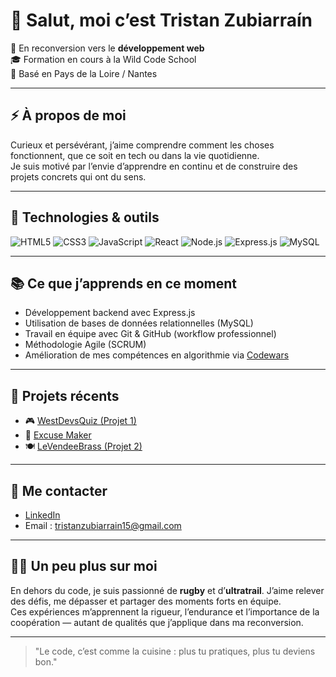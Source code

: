 # 👋 Salut, moi c’est Tristan Zubiarraín

🎯 En reconversion vers le **développement web**  
🎓 Formation en cours à la Wild Code School  
📍 Basé en Pays de la Loire / Nantes  


---

## ⚡ À propos de moi

Curieux et persévérant, j’aime comprendre comment les choses fonctionnent, que ce soit en tech ou dans la vie quotidienne.  
Je suis motivé par l’envie d’apprendre en continu et de construire des projets concrets qui ont du sens.

---

## 🧰 Technologies & outils

![HTML5](https://img.shields.io/badge/-HTML5-E34F26?style=flat&logo=html5&logoColor=white)
![CSS3](https://img.shields.io/badge/-CSS3-1572B6?style=flat&logo=css3)
![JavaScript](https://img.shields.io/badge/-JavaScript-F7DF1E?style=flat&logo=javascript&logoColor=black)
![React](https://img.shields.io/badge/-React-61DAFB?style=flat&logo=react&logoColor=black)
![Node.js](https://img.shields.io/badge/-Node.js-339933?style=flat&logo=nodedotjs&logoColor=white)
![Express.js](https://img.shields.io/badge/-Express.js-000000?style=flat&logo=express)
![MySQL](https://img.shields.io/badge/-MySQL-4479A1?style=flat&logo=mysql&logoColor=white)

---

## 📚 Ce que j’apprends en ce moment

- Développement backend avec Express.js  
- Utilisation de bases de données relationnelles (MySQL)  
- Travail en équipe avec Git & GitHub (workflow professionnel)  
- Méthodologie Agile (SCRUM)  
- Amélioration de mes compétences en algorithmie via [Codewars](https://www.codewars.com/users/Tristanzubi)

---

## 📂 Projets récents

- 🎮 [WestDevsQuiz (Projet 1)](https://github.com/Tristanzubi/WestDevsQuiz)  
- 🧠 [Excuse Maker](https://github.com/Tristanzubi/api-express)  
- 🍽️ [LeVendeeBrass (Projet 2)](https://github.com/Tristanzubi/restaurant-reservation)

---

## 🤝 Me contacter

- [LinkedIn](https://www.linkedin.com/in/tristan-zubiarrain-825a37325/)  
- Email : tristanzubiarrain15@gmail.com

---

## 🙋‍♂️ Un peu plus sur moi

En dehors du code, je suis passionné de **rugby** et d’**ultratrail**. J’aime relever des défis, me dépasser et partager des moments forts en équipe.  
Ces expériences m’apprennent la rigueur, l’endurance et l’importance de la coopération — autant de qualités que j’applique dans ma reconversion.

---

> "Le code, c’est comme la cuisine : plus tu pratiques, plus tu deviens bon."

